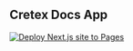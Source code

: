## Cretex Docs App

[![Deploy Next.js site to Pages](https://github.com/ilkhoeri/cretex/actions/workflows/nextjs.yml/badge.svg)](https://ilkhoeri.github.io/cretex/)
